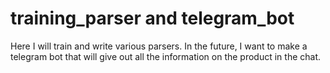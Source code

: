 # training_parser and telegram_bot
Here I will train and write various parsers. In the future, I want to make a telegram bot that will give out all the information on the product in the chat.